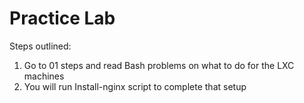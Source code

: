 # Practice Lab

Steps outlined:

1. Go to 01 steps and read Bash problems on what to do for the LXC machines
2. You will run Install-nginx script to complete that setup


